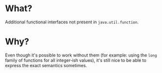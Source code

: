 # What?

Additional functional interfaces not present in `java.util.function`.

# Why?

Even though it's possible to work without them (for example: using
the `long` family of functions for all integer-ish values), it's
still nice to be able to express the exact semantics sometimes.
